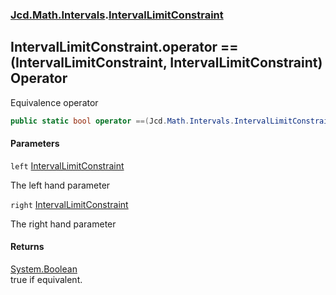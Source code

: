 ### [Jcd.Math.Intervals](Jcd.Math.Intervals.md 'Jcd.Math.Intervals').[IntervalLimitConstraint](Jcd.Math.Intervals.IntervalLimitConstraint.md 'Jcd.Math.Intervals.IntervalLimitConstraint')

## IntervalLimitConstraint.operator ==(IntervalLimitConstraint, IntervalLimitConstraint) Operator

Equivalence operator

```csharp
public static bool operator ==(Jcd.Math.Intervals.IntervalLimitConstraint left, Jcd.Math.Intervals.IntervalLimitConstraint right);
```
#### Parameters

<a name='Jcd.Math.Intervals.IntervalLimitConstraint.op_Equality(Jcd.Math.Intervals.IntervalLimitConstraint,Jcd.Math.Intervals.IntervalLimitConstraint).left'></a>

`left` [IntervalLimitConstraint](Jcd.Math.Intervals.IntervalLimitConstraint.md 'Jcd.Math.Intervals.IntervalLimitConstraint')

The left hand parameter

<a name='Jcd.Math.Intervals.IntervalLimitConstraint.op_Equality(Jcd.Math.Intervals.IntervalLimitConstraint,Jcd.Math.Intervals.IntervalLimitConstraint).right'></a>

`right` [IntervalLimitConstraint](Jcd.Math.Intervals.IntervalLimitConstraint.md 'Jcd.Math.Intervals.IntervalLimitConstraint')

The right hand parameter

#### Returns
[System.Boolean](https://docs.microsoft.com/en-us/dotnet/api/System.Boolean 'System.Boolean')  
true if equivalent.
